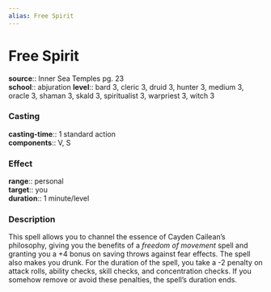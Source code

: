 ```yaml
---
alias: Free Spirit
---
```


# Free Spirit 

**source**:: Inner Sea Temples pg. 23  
**school**:: abjuration
**level**:: bard 3, cleric 3, druid 3, hunter 3, medium 3, oracle 3, shaman 3, skald 3, spiritualist 3, warpriest 3, witch 3

### Casting 

**casting-time**:: 1 standard action  
**components**:: V, S

### Effect 

**range**:: personal  
**target**:: you  
**duration**:: 1 minute/level

### Description 

This spell allows you to channel the essence of Cayden Cailean’s philosophy, giving you the benefits of a *freedom of movement* spell and granting you a +4 bonus on saving throws against fear effects. The spell also makes you drunk. For the duration of the spell, you take a -2 penalty on attack rolls, ability checks, skill checks, and concentration checks. If you somehow remove or avoid these penalties, the spell’s duration ends.
